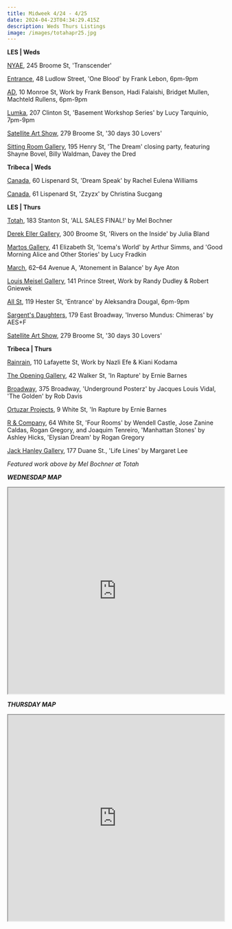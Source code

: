 ```yaml
---
title: Midweek 4/24 - 4/25
date: 2024-04-23T04:34:29.415Z
description: Weds Thurs Listings
image: /images/totahapr25.jpg
---
```

**L﻿ES | Weds**

[NYAE](https://www.nyartistsequity.org/), 245 Broome St, 'Transcender' 

[Entrance](https://www.instagram.com/entrance.nyc/), 48 Ludlow Street, 'One Blood' by Frank Lebon, 6pm-9pm

[A﻿D](https://www.instagram.com/ad.nyc), 10 Monroe St, Work by Frank Benson, Hadi Falaishi, Bridget Mullen, Machteld Rullens, 6pm-9pm

[Lumka](https://www.lumka.com/basementworkshopseries), 207 Clinton St, 'Basement Workshop Series' by Lucy Tarquinio, 7pm-9pm

[Satellite Art Show](<279 Broome St>), 279 Broome St, '30 days 30 Lovers'

[Sitting Room Gallery](https://www.instagram.com/sittingroomgallery), 195 Henry St, 'The Dream' closing party, featuring Shayne Bovel, Billy Waldman, Davey the Dred

**T﻿ribeca | Weds**

[Canada](https://www.canadanewyork.com/exhibitions/2024/dream-speak/), 60 Lispenard St, 'Dream Speak' by Rachel Eulena Williams

[Canada](https://www.canadanewyork.com/exhibitions/2024/zzyzx/), 61 Lispenard St, 'Zzyzx' by Christina Sucgang

**L﻿ES | Thurs**

[Totah](https://www.davidtotah.com/), 183 Stanton St, 'ALL SALES FINAL!' by Mel Bochner

[Derek Eller Gallery](https://www.derekeller.com/exhibitions/julia-bland2), 300 Broome St, 'Rivers on the Inside' by Julia Bland

[Martos Gallery](http://www.martosgallery.com/), 41 Elizabeth St, 'Icema's World' by Arthur Simms, and 'Good Morning Alice and Other Stories' by Lucy Fradkin

[March](https://www.marchgallery.org/exhibitions/), 62–64 Avenue A, 'Atonement in Balance' by Aye Aton

[Louis Meisel Gallery](https://www.meiselgallery.com/exhibition/randy-dudley-robert-gniewek/), 141 Prince Street, Work by Randy Dudley & Robert Gniewek

[All St](https://allstnyc.com/), 119 Hester St, 'Entrance' by Aleksandra Dougal, 6pm-9pm

[Sargent's Daughters](https://www.sargentsdaughters.com/aesf-inverso-mundus), 179 East Broadway, 'Inverso Mundus: Chimeras' by AES+F

[Satellite Art Show](<279 Broome St>), 279 Broome St, '30 days 30 Lovers'

**T﻿ribeca | Thurs**

[Rainrain](https://www.rainraingallery.com/about), 110 Lafayette St, Work by Nazli Efe & Kiani Kodama

[The Opening Gallery](https://www.ortuzarprojects.com/exhibitions/ernie-barnes), 42 Walker St, 'In Rapture' by Ernie Barnes

[Broadway](https://www.broadwaygallery.nyc/), 375 Broadway, 'Underground Posterz' by Jacques Louis Vidal, 'The Golden' by Rob Davis

[Ortuzar Projects](https://www.ortuzarprojects.com/exhibitions/ernie-barnes), 9 White St, 'In Rapture by Ernie Barnes

[R & Company](https://r-and-company.com/), 64 White St, 'Four Rooms' by Wendell Castle, Jose Zanine Caldas, Rogan Gregory, and Joaquim Tenreiro, 'Manhattan Stones' by Ashley Hicks, 'Elysian Dream' by Rogan Gregory

[Jack Hanley Gallery](https://www.jackhanley.com/exhibitions/life-lines), 177 Duane St., 'Life Lines' by Margaret Lee

*F﻿eatured work above by Mel Bochner at Totah*

***W﻿EDNESDAP MAP***

<iframe src="https://www.google.com/maps/d/u/1/embed?mid=1uhaoHWgwfD1aZP44y_W0PL3qIs-_yfA&ehbc=2E312F" width="100%" height="480"></iframe>

***T﻿HURSDAY MAP***

<iframe src="https://www.google.com/maps/d/u/1/embed?mid=1Z5vKMHWwaCRPVs3dYzm6MrKaBkN6mdI&ehbc=2E312F" width="100%" height="480"></iframe>
